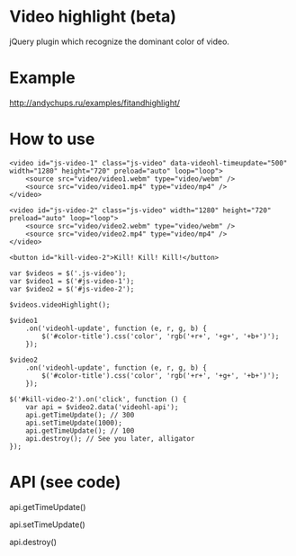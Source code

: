 Video highlight (beta)
=========
jQuery plugin which recognize the dominant color of video.

Example
=========
http://andychups.ru/examples/fitandhighlight/

How to use
=========
```
<video id="js-video-1" class="js-video" data-videohl-timeupdate="500" width="1280" height="720" preload="auto" loop="loop">
    <source src="video/video1.webm" type="video/webm" />
    <source src="video/video1.mp4" type="video/mp4" />
</video>

<video id="js-video-2" class="js-video" width="1280" height="720" preload="auto" loop="loop">
    <source src="video/video2.webm" type="video/webm" />
    <source src="video/video2.mp4" type="video/mp4" />
</video>

<button id="kill-video-2">Kill! Kill! Kill!</button>
```

```
var $videos = $('.js-video');
var $video1 = $('#js-video-1');
var $video2 = $('#js-video-2');

$videos.videoHighlight();

$video1
    .on('videohl-update', function (e, r, g, b) {
        $('#color-title').css('color', 'rgb('+r+', '+g+', '+b+')');
    });

$video2
    .on('videohl-update', function (e, r, g, b) {
        $('#color-title').css('color', 'rgb('+r+', '+g+', '+b+')');
    });

$('#kill-video-2').on('click', function () {
    var api = $video2.data('videohl-api');
    api.getTimeUpdate(); // 300
    api.setTimeUpdate(1000);
    api.getTimeUpdate(); // 100
    api.destroy(); // See you later, alligator    
});

```

API (see code)
=========
api.getTimeUpdate()

api.setTimeUpdate()

api.destroy()
